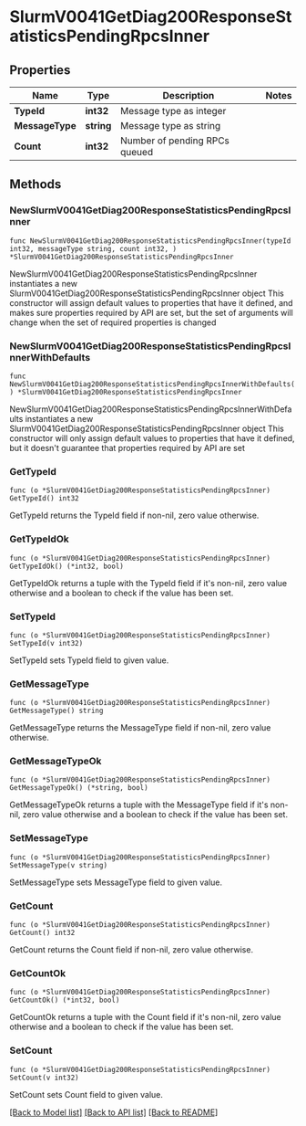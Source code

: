 # SlurmV0041GetDiag200ResponseStatisticsPendingRpcsInner

## Properties

Name | Type | Description | Notes
------------ | ------------- | ------------- | -------------
**TypeId** | **int32** | Message type as integer | 
**MessageType** | **string** | Message type as string | 
**Count** | **int32** | Number of pending RPCs queued | 

## Methods

### NewSlurmV0041GetDiag200ResponseStatisticsPendingRpcsInner

`func NewSlurmV0041GetDiag200ResponseStatisticsPendingRpcsInner(typeId int32, messageType string, count int32, ) *SlurmV0041GetDiag200ResponseStatisticsPendingRpcsInner`

NewSlurmV0041GetDiag200ResponseStatisticsPendingRpcsInner instantiates a new SlurmV0041GetDiag200ResponseStatisticsPendingRpcsInner object
This constructor will assign default values to properties that have it defined,
and makes sure properties required by API are set, but the set of arguments
will change when the set of required properties is changed

### NewSlurmV0041GetDiag200ResponseStatisticsPendingRpcsInnerWithDefaults

`func NewSlurmV0041GetDiag200ResponseStatisticsPendingRpcsInnerWithDefaults() *SlurmV0041GetDiag200ResponseStatisticsPendingRpcsInner`

NewSlurmV0041GetDiag200ResponseStatisticsPendingRpcsInnerWithDefaults instantiates a new SlurmV0041GetDiag200ResponseStatisticsPendingRpcsInner object
This constructor will only assign default values to properties that have it defined,
but it doesn't guarantee that properties required by API are set

### GetTypeId

`func (o *SlurmV0041GetDiag200ResponseStatisticsPendingRpcsInner) GetTypeId() int32`

GetTypeId returns the TypeId field if non-nil, zero value otherwise.

### GetTypeIdOk

`func (o *SlurmV0041GetDiag200ResponseStatisticsPendingRpcsInner) GetTypeIdOk() (*int32, bool)`

GetTypeIdOk returns a tuple with the TypeId field if it's non-nil, zero value otherwise
and a boolean to check if the value has been set.

### SetTypeId

`func (o *SlurmV0041GetDiag200ResponseStatisticsPendingRpcsInner) SetTypeId(v int32)`

SetTypeId sets TypeId field to given value.


### GetMessageType

`func (o *SlurmV0041GetDiag200ResponseStatisticsPendingRpcsInner) GetMessageType() string`

GetMessageType returns the MessageType field if non-nil, zero value otherwise.

### GetMessageTypeOk

`func (o *SlurmV0041GetDiag200ResponseStatisticsPendingRpcsInner) GetMessageTypeOk() (*string, bool)`

GetMessageTypeOk returns a tuple with the MessageType field if it's non-nil, zero value otherwise
and a boolean to check if the value has been set.

### SetMessageType

`func (o *SlurmV0041GetDiag200ResponseStatisticsPendingRpcsInner) SetMessageType(v string)`

SetMessageType sets MessageType field to given value.


### GetCount

`func (o *SlurmV0041GetDiag200ResponseStatisticsPendingRpcsInner) GetCount() int32`

GetCount returns the Count field if non-nil, zero value otherwise.

### GetCountOk

`func (o *SlurmV0041GetDiag200ResponseStatisticsPendingRpcsInner) GetCountOk() (*int32, bool)`

GetCountOk returns a tuple with the Count field if it's non-nil, zero value otherwise
and a boolean to check if the value has been set.

### SetCount

`func (o *SlurmV0041GetDiag200ResponseStatisticsPendingRpcsInner) SetCount(v int32)`

SetCount sets Count field to given value.



[[Back to Model list]](../README.md#documentation-for-models) [[Back to API list]](../README.md#documentation-for-api-endpoints) [[Back to README]](../README.md)


